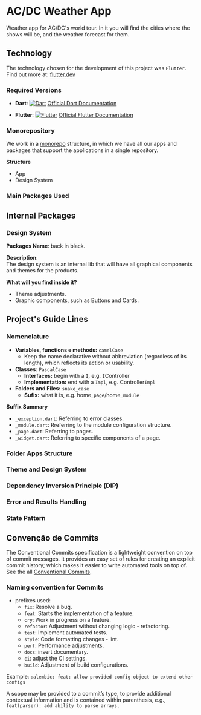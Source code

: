 # AC/DC Weather App
Weather app for AC/DC's world tour. In it you will find the cities where the shows will be, and the weather forecast for them.

## Technology

The technology chosen for the development of this project was `Flutter`. Find out more at: [flutter.dev](https://flutter.dev/)

### Required Versions
- **Dart**: [![Dart][dart_img]][dart_ln] [Official Dart Documentation](https://dart.dev)

- **Flutter**: [![Flutter][flutter_img]][flutter_ln] [Official Flutter Documentation](https://docs.flutter.dev/get-started/install)

### Monorepository
We work in a [monorepo](https://adityadroid.medium.com/flutter-at-scale-code-sharing-using-a-monorepo-a7a46c427141) structure, in which we have all our apps and packages that support the applications in a single repository.

**Structure**
- App
- Design System
 
### Main Packages Used


## Internal Packages

### Design System
**Packages Name**: back in black.  
  
**Description**:  
The design system is an internal lib that will have all graphical components and themes for the products.  
  
**What will you find inside it?**  
- Theme adjustments.
- Graphic components, such as Buttons and Cards.

## Project's Guide Lines

### Nomenclature
- **Variables, functions e methods:** `camelCase`
  - Keep the name declarative without abbreviation (regardless of its length), which reflects its action or usability. 
- **Classes:** `PascalCase`
  - **Interfaces:** begin with a `I`, e.g. `I`Controller
  - **Implementation:** end with a `Impl`, e.g. Controller`Impl`
- **Folders and Files:** `snake_case`
  - **Sufix:** what it is, e.g. home`_page`/home`_module`

**Suffix Summary**
- `_exception.dart`: Referring to error classes.
- `_module.dart`: Rreferring to the module configuration structure.
- `_page.dart`: Referring to pages.
- `_widget.dart`: Referring to specific components of a page.

### Folder Apps Structure


### Theme and Design System


### Dependency Inversion Principle (DIP)

### Error and Results Handling


### State Pattern

## Convenção de Commits
The Conventional Commits specification is a lightweight convention on top of commit messages. It provides an easy set of rules for creating an explicit commit history; which makes it easier to write automated tools on top of.  See the all [Conventional Commits](https://www.conventionalcommits.org/en/v1.0.0/).  


### Naming convention for Commits
- prefixes used:
  - `fix`: Resolve a bug.
  - `feat`: Starts the implementation of a feature.
  - `cry`: Work in progress on a feature.
  - `refactor`: Adjustment without changing logic - refactoring.
  - `test`: Implement automated tests.
  - `style`: Code formatting changes - lint.
  - `perf`: Performance adjustments.
  - `docs`: insert documentary.
  - `ci`: adjust the CI settings.
  - `build`: Adjustment of build configurations.

Example:
`:alembic: feat: allow provided config object to extend other configs`  
  
A scope may be provided to a commit’s type, to provide additional contextual information and is contained within parenthesis, e.g., `feat(parser): add ability to parse arrays.`



<!-- Links úteis: -->
[dart_img]: https://img.shields.io/static/v1?label=Dart&message=3.4.3&color=blue&logo=dart
[dart_ln]: https://dart.dev/ "https://dart.dev/"
[flutter_img]: https://img.shields.io/static/v1?label=Flutter&message=3.22.2&color=blue&logo=flutter
[flutter_ln]: https://docs.flutter.dev/get-started/install "https://docs.flutter.dev/get-started/install"
